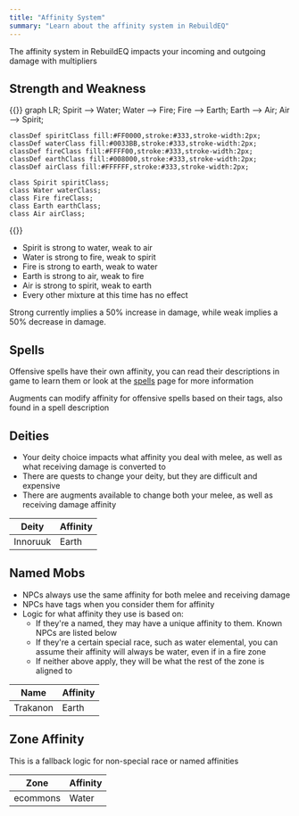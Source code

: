 ```yaml
---
title: "Affinity System"
summary: "Learn about the affinity system in RebuildEQ"
---
```


The affinity system in RebuildEQ impacts your incoming and outgoing damage with multipliers

## Strength and Weakness

{{<mermaid>}}
graph LR;
    Spirit --> Water;
    Water --> Fire;
    Fire --> Earth;
    Earth --> Air;
    Air --> Spirit;

    classDef spiritClass fill:#FF0000,stroke:#333,stroke-width:2px;
    classDef waterClass fill:#0033BB,stroke:#333,stroke-width:2px;
    classDef fireClass fill:#FFFF00,stroke:#333,stroke-width:2px;
    classDef earthClass fill:#008000,stroke:#333,stroke-width:2px;
    classDef airClass fill:#FFFFFF,stroke:#333,stroke-width:2px;

    class Spirit spiritClass;
    class Water waterClass;
    class Fire fireClass;
    class Earth earthClass;
    class Air airClass;
{{</mermaid>}}

- Spirit is strong to water, weak to air
- Water is strong to fire, weak to spirit
- Fire is strong to earth, weak to water
- Earth is strong to air, weak to fire
- Air is strong to spirit, weak to earth
- Every other mixture at this time has no effect

Strong currently implies a 50% increase in damage, while weak implies a 50% decrease in damage.

## Spells

Offensive spells have their own affinity, you can read their descriptions in game to learn them or look at the [spells](/spells) page for more information

Augments can modify affinity for offensive spells based on their tags, also found in a spell description

## Deities

- Your deity choice impacts what affinity you deal with melee, as well as what receiving damage is converted to
- There are quests to change your deity, but they are difficult and expensive
- There are augments available to change both your melee, as well as receiving damage affinity

Deity|Affinity
--|--|
Innoruuk|Earth

## Named Mobs

- NPCs always use the same affinity for both melee and receiving damage
- NPCs have tags when you consider them for affinity
- Logic for what affinity they use is based on:
    - If they're a named, they may have a unique affinity to them. Known NPCs are listed below
    - If they're a certain special race, such as water elemental, you can assume their affinity will always be water, even if in a fire zone
    - If neither above apply, they will be what the rest of the zone is aligned to

Name|Affinity
--|--|
Trakanon|Earth

## Zone Affinity

This is a fallback logic for non-special race or named affinities


Zone|Affinity
--|--|
ecommons|Water